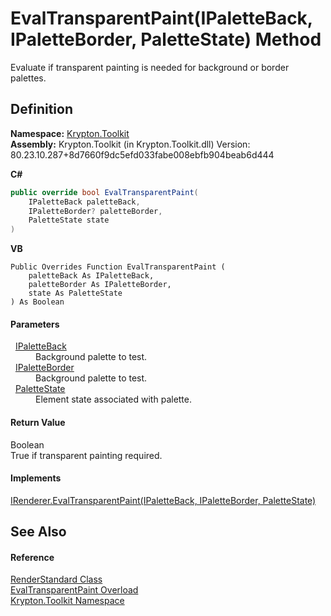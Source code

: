# EvalTransparentPaint(IPaletteBack, IPaletteBorder, PaletteState) Method


Evaluate if transparent painting is needed for background or border palettes.



## Definition
**Namespace:** <a href="79d2eac2-21f4-54ff-7552-b20c33c30600.md">Krypton.Toolkit</a>  
**Assembly:** Krypton.Toolkit (in Krypton.Toolkit.dll) Version: 80.23.10.287+8d7660f9dc5efd033fabe008ebfb904beab6d444

**C#**
``` C#
public override bool EvalTransparentPaint(
	IPaletteBack paletteBack,
	IPaletteBorder? paletteBorder,
	PaletteState state
)
```
**VB**
``` VB
Public Overrides Function EvalTransparentPaint ( 
	paletteBack As IPaletteBack,
	paletteBorder As IPaletteBorder,
	state As PaletteState
) As Boolean
```



#### Parameters
<dl><dt>  <a href="36bc0bae-d9ca-1219-47ea-a9f0b3123d00.md">IPaletteBack</a></dt><dd>Background palette to test.</dd><dt>  <a href="dd253da2-d489-07ff-6865-3729039fb875.md">IPaletteBorder</a></dt><dd>Background palette to test.</dd><dt>  <a href="93e626cd-00cf-240e-06c6-ab4d47e982ba.md">PaletteState</a></dt><dd>Element state associated with palette.</dd></dl>

#### Return Value
Boolean  
True if transparent painting required.

#### Implements
<a href="478ede3a-0a1c-266e-d2bd-93e9f0316f53.md">IRenderer.EvalTransparentPaint(IPaletteBack, IPaletteBorder, PaletteState)</a>  


## See Also


#### Reference
<a href="8a8b9945-a6ad-21c4-5182-014e3b962e19.md">RenderStandard Class</a>  
<a href="7cb22736-fa23-bd43-cc32-f131f61d2090.md">EvalTransparentPaint Overload</a>  
<a href="79d2eac2-21f4-54ff-7552-b20c33c30600.md">Krypton.Toolkit Namespace</a>  
